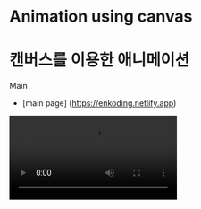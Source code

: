 # Animation using canvas

# 캔버스를 이용한 애니메이션











Main
- [main page] (https://enkoding.netlify.app)
<video src = 'https://user-images.githubusercontent.com/65354945/172161034-c4633e6b-98cb-4d35-9cd4-75abe6f7e1c1.MOV'>

crash
- [crash animation page] (https://enkoding.netlify.app/crash)
<video src='https://user-images.githubusercontent.com/65354945/172161162-8cec9286-9d32-4385-b5e9-10145997b83c.MOV'>


mouse particle
- [particle animation page] (https://enkoding.netlify.app/particle)
<video src='https://user-images.githubusercontent.com/65354945/172161293-7439e315-85d4-4ded-9f99-bd3ceb7737f4.MOV'>


gravity
- [gravity animation page] (https://enkoding.netlify.app/gravity)
<video src='https://user-images.githubusercontent.com/65354945/172161461-83f47df3-3b57-45b7-a8ef-864427c4c0c7.MOV
'>

particle crash
- [particle crash animation page] (https://enkoding.netlify.app/particle_crash)
<video src='https://user-images.githubusercontent.com/65354945/172161795-a5339193-d987-4e70-8259-c125086069ef.MOV'>






